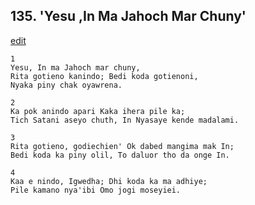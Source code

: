 
## 135.  'Yesu ,In Ma Jahoch Mar Chuny'
[edit](https://docs.google.com/document/d/1a6Gc7E%2Dtw5vFw5QnLimDhr8awFgcXw7Z/edit?mode=html)



    1
    Yesu, In ma Jahoch mar chuny,
    Rita gotieno kanindo; Bedi koda gotienoni,
    Nyaka piny chak oyawrena.

    2
    Ka pok anindo apari Kaka ihera pile ka;
    Tich Satani aseyo chuth, In Nyasaye kende madalami.

    3
    Rita gotieno, godiechien' Ok dabed mangima mak In;
    Bedi koda ka piny olil, To daluor tho da onge In.

    4
    Kaa e nindo, Igwedha; Dhi koda ka ma adhiye;
    Pile kamano nya'ibi Omo jogi moseyiei.
